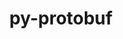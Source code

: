---
title: "py-protobuf"
layout: cache
categories: [package, v0.19]
meta: {"versions": ["3.12.2", "3.19.4", "3.20.1", "4.21.7"], "compilers": ["gcc@=11.1.0", "gcc@=7.3.1", "gcc@=7.5.0"], "oss": ["amzn2", "ubuntu18.04", "ubuntu20.04"], "platforms": ["linux"], "targets": ["x86_64", "x86_64_v3"], "stacks": ["e4s", "ml-cpu", "ml-cuda", "ml-rocm", "radiuss"], "num_specs": 7, "num_specs_by_stack": {"ml-cuda": 5, "ml-rocm": 4, "ml-cpu": 5, "radiuss": 1, "e4s": 1}}
spec_details: [{"hash": "bkjoaewb5dlzrmmcxv5p6hl476lhiynp", "compiler": "gcc@=7.3.1", "versions": ["3.19.4"], "os": "amzn2", "platform": "linux", "target": "x86_64_v3", "variants": ["build_system=python_pip", "~cpp"], "stacks": ["ml-cuda", "ml-rocm", "ml-cpu"], "size": "-", "tarball": "https://binaries.spack.io/releases/v0.19/build_cache/linux-amzn2-x86_64_v3/gcc-7.3.1/py-protobuf-3.19.4/linux-amzn2-x86_64_v3-gcc-7.3.1-py-protobuf-3.19.4-bkjoaewb5dlzrmmcxv5p6hl476lhiynp.spack"}, {"hash": "nfzn5mmfjfgx2wietzbiork7fdrpca6r", "compiler": "gcc@=7.3.1", "versions": ["3.20.1"], "os": "amzn2", "platform": "linux", "target": "x86_64_v3", "variants": ["build_system=python_pip", "~cpp"], "stacks": ["ml-cuda", "ml-rocm", "ml-cpu"], "size": "-", "tarball": "https://binaries.spack.io/releases/v0.19/build_cache/linux-amzn2-x86_64_v3/gcc-7.3.1/py-protobuf-3.20.1/linux-amzn2-x86_64_v3-gcc-7.3.1-py-protobuf-3.20.1-nfzn5mmfjfgx2wietzbiork7fdrpca6r.spack"}, {"hash": "vnyw5wsm4hwkirngopujwkqvo73oifiw", "compiler": "gcc@=7.3.1", "versions": ["3.20.1"], "os": "amzn2", "platform": "linux", "target": "x86_64_v3", "variants": ["build_system=python_pip", "~cpp"], "stacks": ["ml-cuda", "ml-rocm", "ml-cpu"], "size": "-", "tarball": "https://binaries.spack.io/releases/v0.19/build_cache/linux-amzn2-x86_64_v3/gcc-7.3.1/py-protobuf-3.20.1/linux-amzn2-x86_64_v3-gcc-7.3.1-py-protobuf-3.20.1-vnyw5wsm4hwkirngopujwkqvo73oifiw.spack"}, {"hash": "cqvmlotfvzhgsepl6vfzd5hqjdzftmql", "compiler": "gcc@=7.3.1", "versions": ["4.21.7"], "os": "amzn2", "platform": "linux", "target": "x86_64_v3", "variants": ["build_system=python_pip", "+cpp"], "stacks": ["ml-cuda", "ml-rocm", "ml-cpu"], "size": "-", "tarball": "https://binaries.spack.io/releases/v0.19/build_cache/linux-amzn2-x86_64_v3/gcc-7.3.1/py-protobuf-4.21.7/linux-amzn2-x86_64_v3-gcc-7.3.1-py-protobuf-4.21.7-cqvmlotfvzhgsepl6vfzd5hqjdzftmql.spack"}, {"hash": "cgnzgmt2kjfchppy64agpoxzb7eeggoh", "compiler": "gcc@=7.3.1", "versions": ["3.12.2"], "os": "amzn2", "platform": "linux", "target": "x86_64_v3", "variants": ["build_system=python_pip", "~cpp"], "stacks": ["ml-cuda", "ml-cpu"], "size": "-", "tarball": "https://binaries.spack.io/releases/v0.19/build_cache/linux-amzn2-x86_64_v3/gcc-7.3.1/py-protobuf-3.12.2/linux-amzn2-x86_64_v3-gcc-7.3.1-py-protobuf-3.12.2-cgnzgmt2kjfchppy64agpoxzb7eeggoh.spack"}, {"hash": "qej3hptuq2ihpsczs7zs5j372lgut7ae", "compiler": "gcc@=7.5.0", "versions": ["4.21.7"], "os": "ubuntu18.04", "platform": "linux", "target": "x86_64", "variants": ["build_system=python_pip", "+cpp"], "stacks": ["radiuss"], "size": "-", "tarball": "https://binaries.spack.io/releases/v0.19/build_cache/linux-ubuntu18.04-x86_64/gcc-7.5.0/py-protobuf-4.21.7/linux-ubuntu18.04-x86_64-gcc-7.5.0-py-protobuf-4.21.7-qej3hptuq2ihpsczs7zs5j372lgut7ae.spack"}, {"hash": "xq4x6iv3vsgw7c4ntfylpzkqkyzv45po", "compiler": "gcc@=11.1.0", "versions": ["3.20.1"], "os": "ubuntu20.04", "platform": "linux", "target": "x86_64", "variants": ["build_system=python_pip", "~cpp"], "stacks": ["e4s"], "size": "-", "tarball": "https://binaries.spack.io/releases/v0.19/build_cache/linux-ubuntu20.04-x86_64/gcc-11.1.0/py-protobuf-3.20.1/linux-ubuntu20.04-x86_64-gcc-11.1.0-py-protobuf-3.20.1-xq4x6iv3vsgw7c4ntfylpzkqkyzv45po.spack"}]
---